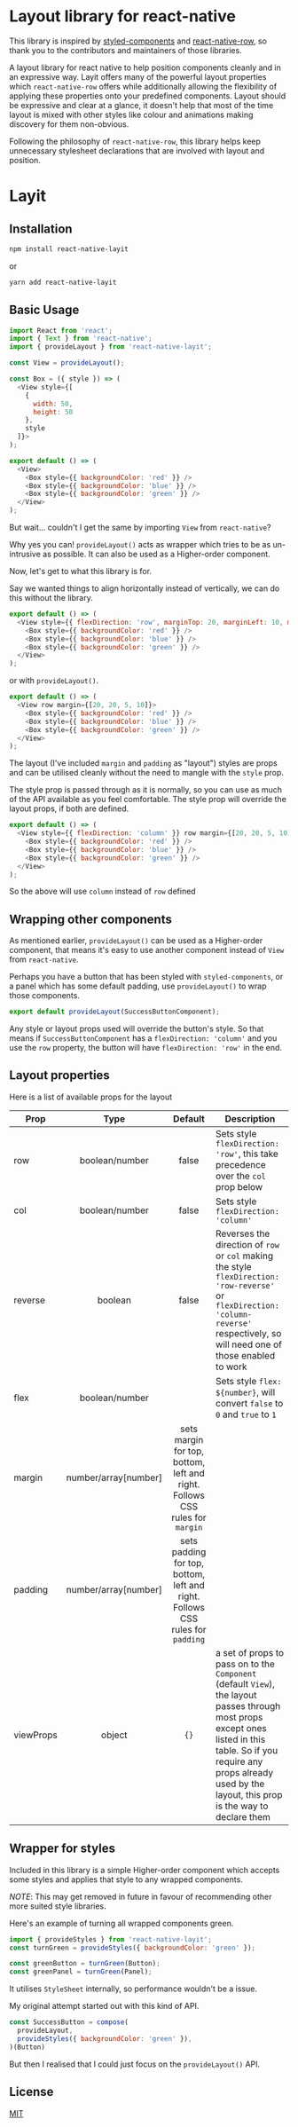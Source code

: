 # Layout library for react-native

This library is inspired by [styled-components](https://www.styled-components.com/docs/basics#react-native) and [react-native-row](https://github.com/hyrwork/react-native-row), so thank you to the contributors and maintainers of those libraries.

A layout library for react native to help position components cleanly and in an expressive way.
Layit offers many of the powerful layout properties which `react-native-row` offers while additionally allowing the flexibility of applying these properties onto your predefined components.
Layout should be expressive and clear at a glance, it doesn't help that most of the time layout is mixed with other styles like colour and animations making discovery for them non-obvious.

Following the philosophy of `react-native-row`, this library helps keep unnecessary stylesheet declarations that are involved with layout and position.

# Layit

## Installation

```bash
npm install react-native-layit
```

or

```bash
yarn add react-native-layit
```

## Basic Usage

```js
import React from 'react';
import { Text } from 'react-native';
import { provideLayout } from 'react-native-layit';

const View = provideLayout();

const Box = ({ style }) => (
  <View style={[
    {
      width: 50,
      height: 50
    },
    style
  ]}>
);

export default () => (
  <View>
    <Box style={{ backgroundColor: 'red' }} />
    <Box style={{ backgroundColor: 'blue' }} />
    <Box style={{ backgroundColor: 'green' }} />
  </View>
);
```

But wait... couldn't I get the same by importing `View` from `react-native`?

Why yes you can! `provideLayout()` acts as wrapper which tries to be as un-intrusive as possible.
It can also be used as a Higher-order component.

Now, let's get to what this library is for.

Say we wanted things to align horizontally instead of vertically, we can do this without the library.

```js
export default () => (
  <View style={{ flexDirection: 'row', marginTop: 20, marginLeft: 10, marginBottom: 5, marginRight: 20 }}>
    <Box style={{ backgroundColor: 'red' }} />
    <Box style={{ backgroundColor: 'blue' }} />
    <Box style={{ backgroundColor: 'green' }} />
  </View>
);
```

or with `provideLayout()`.

```js
export default () => (
  <View row margin={[20, 20, 5, 10]}>
    <Box style={{ backgroundColor: 'red' }} />
    <Box style={{ backgroundColor: 'blue' }} />
    <Box style={{ backgroundColor: 'green' }} />
  </View>
);
```

The layout (I've included `margin` and `padding` as "layout") styles are props and can be utilised cleanly without the need to mangle with the `style` prop.

The style prop is passed through as it is normally, so you can use as much of the API available as you feel comfortable.
The style prop will override the layout props, if both are defined.

```js
export default () => (
  <View style={{ flexDirection: 'column' }} row margin={[20, 20, 5, 10]}>
    <Box style={{ backgroundColor: 'red' }} />
    <Box style={{ backgroundColor: 'blue' }} />
    <Box style={{ backgroundColor: 'green' }} />
  </View>
);
```

So the above will use `column` instead of `row` defined

## Wrapping other components

As mentioned earlier, `provideLayout()` can be used as a Higher-order component, that means it's easy to use another component instead of `View` from `react-native`.

Perhaps you have a button that has been styled with `styled-components`, or a panel which has some default padding, use `provideLayout()` to wrap those components.

```js
export default provideLayout(SuccessButtonComponent);
```

Any style or layout props used will override the button's style.
So that means if `SuccessButtonComponent` has a `flexDirection: 'column'` and you use the `row` property, the button will have `flexDirection: 'row'` in the end.

## Layout properties

Here is a list of available props for the layout

| Prop | Type | Default | Description |
| --- | :---: | :---: | --- |
| row | boolean/number | false | Sets style `flexDirection: 'row'`, this take precedence over the `col` prop below |
| col | boolean/number | false | Sets style `flexDirection: 'column'` |
| reverse | boolean | false | Reverses the direction of `row` or `col` making the style `flexDirection: 'row-reverse'` or `flexDirection: 'column-reverse'` respectively, so will need one of those enabled to work |
| flex | boolean/number | | Sets style `flex: ${number}`, will convert `false` to `0` and `true` to `1` |
| margin | number/array[number] | sets margin for top, bottom, left and right. Follows CSS rules for `margin` |
| padding | number/array[number] | sets padding for top, bottom, left and right. Follows CSS rules for `padding` |
| viewProps | object | `{}` | a set of props to pass on to the `Component` (default `View`), the layout passes through most props except ones listed in this table. So if you require any props already used by the layout, this prop is the way to declare them |

## Wrapper for styles

Included in this library is a simple Higher-order component which accepts some styles and applies that style to any wrapped components.

*NOTE*: This may get removed in future in favour of recommending other more suited style libraries.

Here's an example of turning all wrapped components green.

```js
import { provideStyles } from 'react-native-layit';
const turnGreen = provideStyles({ backgroundColor: 'green' });

const greenButton = turnGreen(Button);
const greenPanel = turnGreen(Panel);
```

It utilises `StyleSheet` internally, so performance wouldn't be a issue.

My original attempt started out with this kind of API.

```js
const SuccessButton = compose(
  provideLayout,
  provideStyles({ backgroundColor: 'green' }),
)(Button)
```

But then I realised that I could just focus on the `provideLayout()` API.

## License

[MIT](LICENSE)